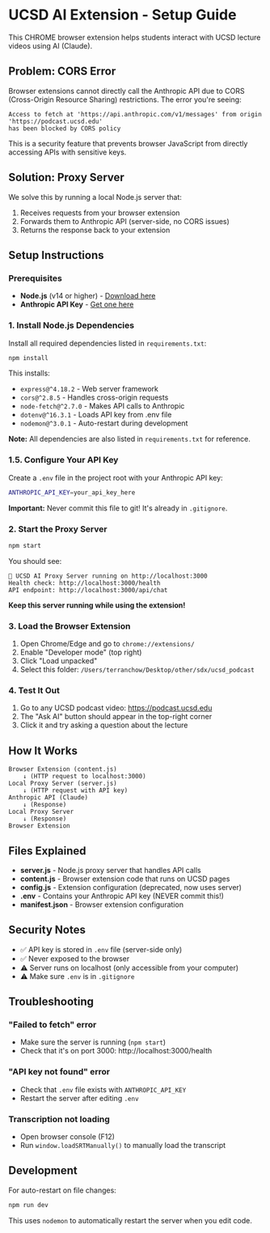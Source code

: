 # UCSD AI Extension - Setup Guide

This CHROME browser extension helps students interact with UCSD lecture videos using AI (Claude).

## Problem: CORS Error

Browser extensions cannot directly call the Anthropic API due to CORS (Cross-Origin Resource Sharing) restrictions. The error you're seeing:

```
Access to fetch at 'https://api.anthropic.com/v1/messages' from origin 'https://podcast.ucsd.edu'
has been blocked by CORS policy
```

This is a security feature that prevents browser JavaScript from directly accessing APIs with sensitive keys.

## Solution: Proxy Server

We solve this by running a local Node.js server that:
1. Receives requests from your browser extension
2. Forwards them to Anthropic API (server-side, no CORS issues)
3. Returns the response back to your extension

## Setup Instructions

### Prerequisites

- **Node.js** (v14 or higher) - [Download here](https://nodejs.org/)
- **Anthropic API Key** - [Get one here](https://console.anthropic.com/)

### 1. Install Node.js Dependencies

Install all required dependencies listed in `requirements.txt`:

```bash
npm install
```

This installs:
- `express@^4.18.2` - Web server framework
- `cors@^2.8.5` - Handles cross-origin requests
- `node-fetch@^2.7.0` - Makes API calls to Anthropic
- `dotenv@^16.3.1` - Loads API key from .env file
- `nodemon@^3.0.1` - Auto-restart during development

**Note:** All dependencies are also listed in `requirements.txt` for reference.

### 1.5. Configure Your API Key

Create a `.env` file in the project root with your Anthropic API key:

```bash
ANTHROPIC_API_KEY=your_api_key_here
```

**Important:** Never commit this file to git! It's already in `.gitignore`.

### 2. Start the Proxy Server

```bash
npm start
```

You should see:
```
🚀 UCSD AI Proxy Server running on http://localhost:3000
Health check: http://localhost:3000/health
API endpoint: http://localhost:3000/api/chat
```

**Keep this server running while using the extension!**

### 3. Load the Browser Extension

1. Open Chrome/Edge and go to `chrome://extensions/`
2. Enable "Developer mode" (top right)
3. Click "Load unpacked"
4. Select this folder: `/Users/terranchow/Desktop/other/sdx/ucsd_podcast`

### 4. Test It Out

1. Go to any UCSD podcast video: https://podcast.ucsd.edu
2. The "Ask AI" button should appear in the top-right corner
3. Click it and try asking a question about the lecture

## How It Works

```
Browser Extension (content.js)
    ↓ (HTTP request to localhost:3000)
Local Proxy Server (server.js)
    ↓ (HTTP request with API key)
Anthropic API (Claude)
    ↓ (Response)
Local Proxy Server
    ↓ (Response)
Browser Extension
```

## Files Explained

- **server.js** - Node.js proxy server that handles API calls
- **content.js** - Browser extension code that runs on UCSD pages
- **config.js** - Extension configuration (deprecated, now uses server)
- **.env** - Contains your Anthropic API key (NEVER commit this!)
- **manifest.json** - Browser extension configuration

## Security Notes

- ✅ API key is stored in `.env` file (server-side only)
- ✅ Never exposed to the browser
- ⚠️ Server runs on localhost (only accessible from your computer)
- ⚠️ Make sure `.env` is in `.gitignore`

## Troubleshooting

### "Failed to fetch" error
- Make sure the server is running (`npm start`)
- Check that it's on port 3000: http://localhost:3000/health

### "API key not found" error
- Check that `.env` file exists with `ANTHROPIC_API_KEY`
- Restart the server after editing `.env`

### Transcription not loading
- Open browser console (F12)
- Run `window.loadSRTManually()` to manually load the transcript

## Development

For auto-restart on file changes:
```bash
npm run dev
```

This uses `nodemon` to automatically restart the server when you edit code.

